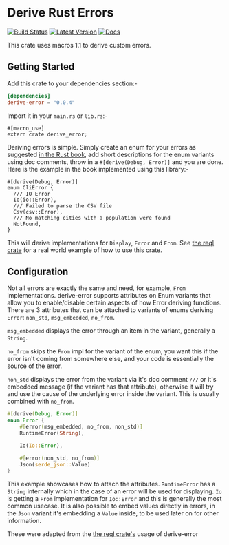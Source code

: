 # Derive Rust Errors

[![Build Status](https://travis-ci.org/rushmorem/derive-error.svg?branch=master)](https://travis-ci.org/rushmorem/derive-error) [![Latest Version](https://img.shields.io/crates/v/derive-error.svg)](https://crates.io/crates/derive-error) [![Docs](https://docs.rs/derive-error/badge.svg)](https://docs.rs/derive-error)

This crate uses macros 1.1 to derive custom errors.

## Getting Started

Add this crate to your dependencies section:-

```toml
[dependencies]
derive-error = "0.0.4"
```

Import it in your `main.rs` or `lib.rs`:-

```rust,ignore
#[macro_use]
extern crate derive_error;
```

Deriving errors is simple. Simply create an enum for your errors as suggested [in the Rust book](https://doc.rust-lang.org/book/error-handling.html#error-handling-with-a-custom-type), add short descriptions for the enum variants using doc comments, throw in a `#[derive(Debug, Error)]` and you are done. Here is the example in the book implemented using this library:-

```rust,norun
#[derive(Debug, Error)]
enum CliError {
  /// IO Error
  Io(io::Error),
  /// Failed to parse the CSV file
  Csv(csv::Error),
  /// No matching cities with a population were found
  NotFound,
}
```

This will derive implementations for `Display`, `Error` and `From`. See [the reql crate](https://github.com/rust-rethinkdb/reql/blob/master/src/errors.rs) for a real world example of how to use this crate.

## Configuration

Not all errors are exactly the same and need, for example, `From` implementations. derive-error supports attributes on Enum variants that allow you to enable/disable certain aspects of how Error deriving functions. There are 3 attributes that can be attached to variants of enums deriving `Error`: `non_std`, `msg_embedded`, `no_from`.

`msg_embedded` displays the error through an item in the variant, generally a `String`.

`no_from` skips the `From` impl for the variant of the enum, you want this if the error isn't coming from somewhere else, and your code is essentially the source of the error.

`non_std` displays the error from the variant via it's doc comment `///` or it's embedded message (if the variant has that attribute), otherwise it will try and use the cause of the underlying error inside the variant. This is usually combined with `no_from`.

```rust
#[derive(Debug, Error)]
enum Error {
	#[error(msg_embedded, no_from, non_std)]
	RuntimeError(String),

	Io(Io::Error),

	#[error(non_std, no_from)]
	Json(serde_json::Value)
}
```

This example showcases how to attach the attributes. `RuntimeError` has a `String` internally which in the case of an error will be used for displaying. `Io` is getting a `From` implementation for `Io::Error` and this is generally the most common usecase. It is also possible to embed values directly in errors, in the `Json` variant it's embedding a `Value` inside, to be used later on for other information.

These were adapted from the [the reql crate's](https://github.com/rust-rethinkdb/reql/blob/master/src/errors.rs) usage of derive-error
